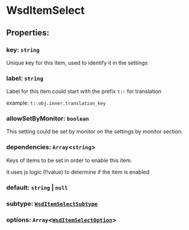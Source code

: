 # **WsdItemSelect**
## **Properties**:
### key: `string`
Unique key for this item, used to identify it in the settings
### label: `string`
Label for this item could start with the prefix `t::` for translation

example: `t::obj.inner.translation_key`
### allowSetByMonitor: `boolean`
This setting could be set by monitor on the settings by monitor section.
### dependencies: `Array`<`string`>
Keys of items to be set in order to enable this item.

it uses js logic (!!value) to determine if the item is enabled
### default: `string` | `null`
### subtype: [`WsdItemSelectSubtype`](./WsdItemSelectSubtype)
### options: `Array`<[`WsdItemSelectOption`](./WsdItemSelectOption)>